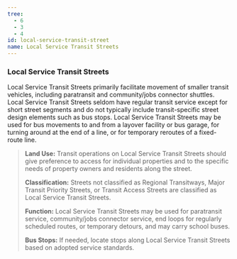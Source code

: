 ```yaml
---
tree:
  - 6
  - 3
  - 4
id: local-service-transit-street
name: Local Service Transit Streets
---
```

### Local Service Transit Streets

Local Service Transit Streets primarily facilitate movement of smaller transit vehicles, including paratransit and community/jobs connector shuttles. Local Service Transit Streets seldom have regular transit service except for short street segments and do not typically include transit-specific street design elements such as bus stops. Local Service Transit Streets may be used for bus movements to and from a layover facility or bus garage, for turning around at the end of a line, or for temporary reroutes of a fixed-route line.

> **Land Use:** Transit operations on Local Service Transit Streets should give preference to access for individual properties and to the specific needs of property owners and residents along the street.
>
> **Classification:** Streets not classified as Regional Transitways, Major Transit Priority Streets, or Transit Access Streets are classified as Local Service Transit Streets.
>
> **Function:** Local Service Transit Streets may be used for paratransit service, community/jobs connector service, end loops for regularly scheduled routes, or temporary detours, and may carry school buses.
>
> **Bus Stops:** If needed, locate stops along Local Service Transit Streets based on adopted service standards.
